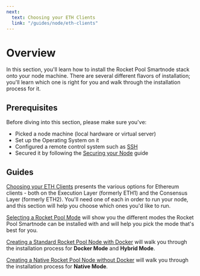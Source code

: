 ```yaml
---
next:
  text: Choosing your ETH Clients
  link: "/guides/node/eth-clients"
---
```


# Overview

In this section, you'll learn how to install the Rocket Pool Smartnode stack onto your node machine.
There are several different flavors of installation; you'll learn which one is right for you and walk through the installation process for it.

## Prerequisites

Before diving into this section, please make sure you've:

- Picked a node machine (local hardware or virtual server)
- Set up the Operating System on it
- Configured a remote control system such as [SSH](../ssh)
- Secured it by following the [Securing your Node](../securing-your-node) guide

## Guides

[Choosing your ETH Clients](../eth-clients) presents the various options for Ethereum clients - both on the Execution Layer (formerly ETH1) and the Consensus Layer (formerly ETH2).
You'll need one of each in order to run your node, and this section will help you choose which ones you'd like to run.

[Selecting a Rocket Pool Mode](../install-modes) will show you the different modes the Rocket Pool Smartnode can be installed with and will help you pick the mode that's best for you.

[Creating a Standard Rocket Pool Node with Docker](../docker) will walk you through the installation process for **Docker Mode** and **Hybrid Mode**.

[Creating a Native Rocket Pool Node without Docker](../native) will walk you through the installation process for **Native Mode**.
